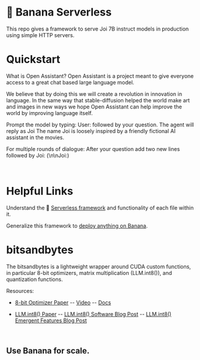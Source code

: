 
# 🍌 Banana Serverless

This repo gives a framework to serve Joi 7B instruct models in production using simple HTTP servers.

# Quickstart

What is Open Assistant?
Open Assistant is a project meant to give everyone access to a great chat based large language model.

We believe that by doing this we will create a revolution in innovation in language. In the same way that stable-diffusion helped the world make art and images in new ways we hope Open Assistant can help improve the world by improving language itself.

Prompt the model by typing:
User: followed by your question. The agent will reply as Joi
The name Joi is loosely inspired by a friendly fictional AI assistant in the movies.

For multiple rounds of dialogue:
After your question add two new lines followed by Joi: (\n\nJoi:)

<br>

# Helpful Links
Understand the 🍌 [Serverless framework](https://docs.banana.dev/banana-docs/core-concepts/inference-server/serverless-framework) and functionality of each file within it.

Generalize this framework to [deploy anything on Banana](https://docs.banana.dev/banana-docs/resources/how-to-serve-anything-on-banana).

# bitsandbytes

The bitsandbytes is a lightweight wrapper around CUDA custom functions, in particular 8-bit optimizers, matrix multiplication (LLM.int8()), and quantization functions.

Resources:
- [8-bit Optimizer Paper](https://arxiv.org/abs/2110.02861) --  [Video](https://www.youtube.com/watch?v=IxrlHAJtqKE) -- [Docs](https://bitsandbytes.readthedocs.io/en/latest/)

- [LLM.int8() Paper](https://arxiv.org/abs/2208.07339) -- [LLM.int8() Software Blog Post](https://huggingface.co/blog/hf-bitsandbytes-integration) -- [LLM.int8() Emergent Features Blog Post](https://timdettmers.com/2022/08/17/llm-int8-and-emergent-features/)

<br>

## Use Banana for scale.
